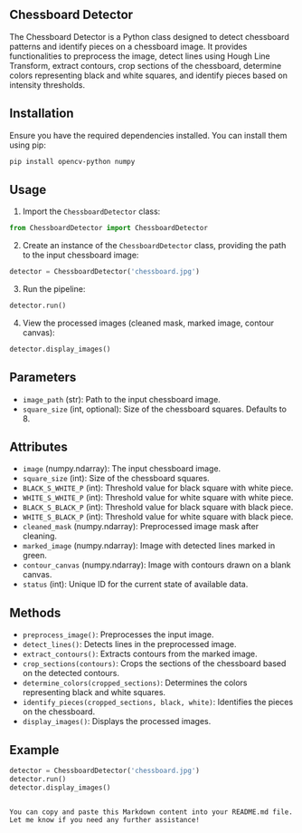 ## Chessboard Detector

The Chessboard Detector is a Python class designed to detect chessboard patterns and identify pieces on a chessboard image. It provides functionalities to preprocess the image, detect lines using Hough Line Transform, extract contours, crop sections of the chessboard, determine colors representing black and white squares, and identify pieces based on intensity thresholds.

## Installation

Ensure you have the required dependencies installed. You can install them using pip:

```bash
pip install opencv-python numpy
```

## Usage

1. Import the `ChessboardDetector` class:

```python
from ChessboardDetector import ChessboardDetector
```

2. Create an instance of the `ChessboardDetector` class, providing the path to the input chessboard image:

```python
detector = ChessboardDetector('chessboard.jpg')
```

3. Run the pipeline:

```python
detector.run()
```

4. View the processed images (cleaned mask, marked image, contour canvas):

```python
detector.display_images()
```

## Parameters

- `image_path` (str): Path to the input chessboard image.
- `square_size` (int, optional): Size of the chessboard squares. Defaults to 8.

## Attributes

- `image` (numpy.ndarray): The input chessboard image.
- `square_size` (int): Size of the chessboard squares.
- `BLACK_S_WHITE_P` (int): Threshold value for black square with white piece.
- `WHITE_S_WHITE_P` (int): Threshold value for white square with white piece.
- `BLACK_S_BLACK_P` (int): Threshold value for black square with black piece.
- `WHITE_S_BLACK_P` (int): Threshold value for white square with black piece.
- `cleaned_mask` (numpy.ndarray): Preprocessed image mask after cleaning.
- `marked_image` (numpy.ndarray): Image with detected lines marked in green.
- `contour_canvas` (numpy.ndarray): Image with contours drawn on a blank canvas.
- `status` (int): Unique ID for the current state of available data.

## Methods

- `preprocess_image()`: Preprocesses the input image.
- `detect_lines()`: Detects lines in the preprocessed image.
- `extract_contours()`: Extracts contours from the marked image.
- `crop_sections(contours)`: Crops the sections of the chessboard based on the detected contours.
- `determine_colors(cropped_sections)`: Determines the colors representing black and white squares.
- `identify_pieces(cropped_sections, black, white)`: Identifies the pieces on the chessboard.
- `display_images()`: Displays the processed images.

## Example

```python
detector = ChessboardDetector('chessboard.jpg')
detector.run()
detector.display_images()
```
```

You can copy and paste this Markdown content into your README.md file. Let me know if you need any further assistance!
